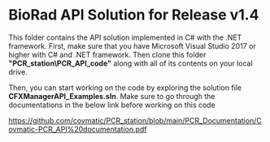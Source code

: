 # BioRad API Solution for Release v1.4

This folder contains the API solution implemented in C# with the .NET framework. First, make sure that you have Microsoft Visual Studio 2017 or higher with C# and .NET framework. Then clone this folder **"PCR_station\PCR_API_code"** along with all of its contents on your local drive.

Then, you can start working on the code by exploring the solution file **CFXManagerAPI_Examples.sln**. Make sure to go through the documentations in the below link before working on this code 

https://github.com/covmatic/PCR_station/blob/main/PCR_Documentation/Covmatic-PCR_API%20documentation.pdf
